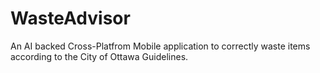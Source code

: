 # WasteAdvisor
An AI backed Cross-Platfrom Mobile application to correctly waste items according to the City of Ottawa Guidelines.
